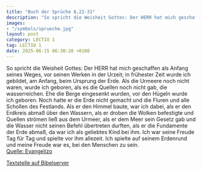 ```yaml
---
title: "Buch der Sprüche 8,22-31"
description: "So spricht die Weisheit Gottes: Der HERR hat mich geschaffen als Anfang seines Weges, vor seinen Werken in der Urzeit; in frühester Zeit wurde ich gebildet, am Anfang, beim Ursprung der Erde. Als die Urmeere noch nicht waren, wurde ich geboren, als es die Quellen noch nicht gab, ...."
images:
- "/symbols/sprueche.jpg"
layout: post
category: LECTIO 1
tag: LECTIO 1
date: 2025-06-15 06:30:20 +0100
---
```

So spricht die Weisheit Gottes: Der HERR hat mich geschaffen als Anfang seines Weges, vor seinen Werken in der Urzeit;
in frühester Zeit wurde ich gebildet, am Anfang, beim Ursprung der Erde.
Als die Urmeere noch nicht waren, wurde ich geboren, als es die Quellen noch nicht gab, die wasserreichen.<!--more-->
Ehe die Berge eingesenkt wurden, vor den Hügeln wurde ich geboren.
Noch hatte er die Erde nicht gemacht und die Fluren und alle Schollen des Festlands.
Als er den Himmel baute, war ich dabei, als er den Erdkreis abmaß über den Wassern,
als er droben die Wolken befestigte und Quellen strömen ließ aus dem Urmeer,
als er dem Meer sein Gesetz gab und die Wasser nicht seinen Befehl übertreten durften,
als er die Fundamente der Erde abmaß, da war ich als geliebtes Kind bei ihm. Ich war seine Freude Tag für Tag und spielte vor ihm allezeit.
Ich spielte auf seinem Erdenrund und meine Freude war es, bei den Menschen zu sein.<br>
[Quelle: Evangelizo](https://evangeliumtagfuertag.org/DE/gospel)

[Textstelle auf Bibelserver](https://www.bibleserver.com/EU/Sprüche8,22-31)

